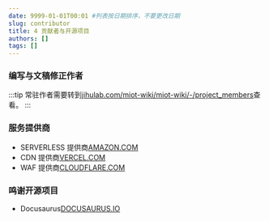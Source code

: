 ```yaml
---
date: 9999-01-01T00:01 #列表按日期排序，不要更改日期
slug: contributor
title: 4 贡献者与开源项目
authors: []
tags: []
---
```


### 编写与文稿修正作者
:::tip
常驻作者需要转到[jihulab.com/miot-wiki/miot-wiki/-/project_members](https://jihulab.com/miot-wiki/miot-wiki/-/project_members)查看。
:::

[//]: # (<iframe src="/contributor"></iframe>)

### 服务提供商
- SERVERLESS 提供商[AMAZON.COM](https://vercel.com/)
- CDN 提供商[VERCEL.COM](https://vercel.com/)
- WAF 提供商[CLOUDFLARE.COM](https://www.cloudflare.com/)

### 鸣谢开源项目
- Docusaurus[DOCUSAURUS.IO](https://docusaurus.io/)

<!-- :::tip -->

<!-- Use the power of React to create interactive blog posts. -->

<!-- ```js -->
<!-- <button onClick={() => alert('button clicked!')}>Click me!</button> -->
<!-- ``` -->

<!-- <button onClick={() => alert('button clicked!')}>Click me!</button> -->

<!-- ::: -->
